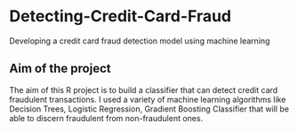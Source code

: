 # Detecting-Credit-Card-Fraud
Developing a credit card fraud detection model using machine learning

## Aim of the project
The aim of this R project is to build a classifier that can detect credit card fraudulent transactions. I used a variety of machine learning algorithms like Decision Trees, Logistic Regression, Gradient Boosting Classifier that will be able to discern fraudulent from non-fraudulent ones.

